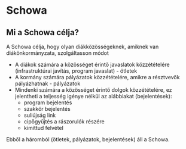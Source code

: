 # Schowa

## Mi a Schowa célja?

A Schowa célja, hogy olyan diákközösségeknek, amiknek van diákönkormányzata, szolgáltasson módot
- A diákok számára a közösséget érintő javaslatok közzétételére (infrastruktúrai javítás, program javaslat) - ötletek
- A kormány számára pályázatok közzétételére, amikre a résztvevők pályázhatnak - pályázatok
- Mindenki számára a közösséget érintő dolgok közzétételére, ez jelentheti a teljesség igénye nélkül az alábbiakat (bejelentések):
  - program bejelentés
  - szakkör bejelentés
  - suliújság link
  - cipőgyűjtés a rászorulók részére
  - kimittud felvétel

Ebből a háromból (ötletek, pályázatok, bejelentések) áll a Schowa.